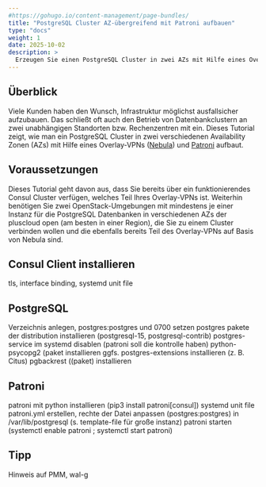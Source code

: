```yaml
---
#https://gohugo.io/content-management/page-bundles/
title: "PostgreSQL Cluster AZ-übergreifend mit Patroni aufbauen"
type: "docs"
weight: 1
date: 2025-10-02
description: >
  Erzeugen Sie einen PostgreSQL Cluster in zwei AZs mit Hilfe eines Overlay-VPNs und Patroni
---
```


## Überblick

Viele Kunden haben den Wunsch, Infrastruktur möglichst ausfallsicher aufzubauen. Das schließt oft auch den Betrieb von Datenbankclustern an zwei unabhängigen Standorten bzw. Rechenzentren mit ein. Dieses Tutorial zeigt, wie man ein PostgreSQL Cluster in zwei verschiedenen Availability Zonen (AZs) mit Hilfe eines Overlay-VPNs ([Nebula](https://github.com/slackhq/nebula/)) und [Patroni](https://patroni.readthedocs.io/en/latest/)  aufbaut. 

## Voraussetzungen

Dieses Tutorial geht davon aus, dass Sie bereits über ein funktionierendes Consul Cluster verfügen, welches Teil Ihres Overlay-VPNs ist. Weiterhin benötigen Sie zwei OpenStack-Umgebungen mit mindestens je einer Instanz für die PostgreSQL Datenbanken in verschiedenen AZs der pluscloud open (am besten in einer Region), die Sie zu einem Cluster verbinden wollen und die ebenfalls bereits Teil des Overlay-VPNs auf Basis von Nebula sind.

## Consul Client installieren

tls, interface binding, systemd unit file

## PostgreSQL

Verzeichnis anlegen, postgres:postgres und 0700 setzen
postgres pakete der distribution installieren (postgresql-15, postgresql-contrib)
postgres-service im systemd disablen (patroni soll die kontrolle haben)
python-psycopg2 (paket installieren
ggfs. postgres-extensions installieren (z. B. Citus)
pgbackrest ((paket) installieren 

## Patroni

patroni mit python installieren (pip3 install patroni[consul])
systemd unit file
patroni.yml erstellen, rechte der Datei anpassen (postgres:postgres) in /var/lib/postgresql (s. template-file für große instanz)
patroni starten (systemctl enable patroni ; systemctl start patroni)




## Tipp

Hinweis auf PMM, wal-g



